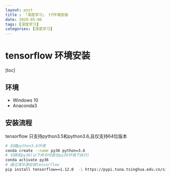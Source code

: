 ```yaml
---
layout: post
title : 「深度学习」 tf环境安装
date: 2020-05-06
tags: [深度学习]
categories: [深度学习]
---
```

# tensorflow 环境安装

[toc]

## 环境

- Windows 10
- Anaconda3

## 安装流程

tensorflow 只支持python3.5和python3.6,且仅支持64位版本

```bash
# 创建python3.6环境
conda create --name py36 python=3.6
# 切换到py36(以下命令均是在py36环境下执行)
conda activate py36
# 通过清华源安装tensorflow
pip install tensorflow==1.12.0  -i https://pypi.tuna.tsinghua.edu.cn/simple
```
